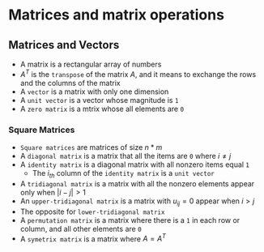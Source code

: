 # Matrices and matrix operations

## Matrices and Vectors

- A matrix is a rectangular array of numbers
- $A^T$ is the `transpose` of the matrix $A$, and it means to exchange the rows and the columns of the matrix
- A `vector` is a matrix with only one dimension
- A `unit vector` is a vector whose magnitude is `1`
- A `zero matrix` is a mtrix whose all elements are `0`

### Square Matrices

- `Square matrices` are matrices of size $n*m$
- A `diagonal matrix` is a matrix that all the items are `0` where $i \neq j$
- A `identity matrix` is a diagonal matrix with all nonzero items equal `1`
  - The $i_{th}$ column of the `identity matrix` is a `unit vector`
- A `tridiagonal matrix` is a matrix with all the nonzero elements appear only when $|i - j| > 1$
- An `upper-tridiagonal matrix` is a matrix with $u_{ij} = 0$  appear when $i \gt j$
- The opposite for `lower-tridiagonal matrix`
- A `permutation matrix` is a matrix where there is a `1` in each row or column, and all other elements are `0`
- A `symetrix matrix` is a matrix where $A = A^T$
